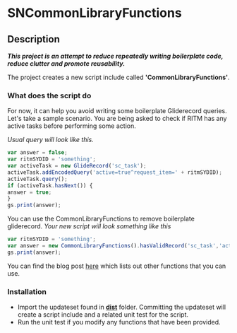 # SNCommonLibraryFunctions

## Description

**_This project is an attempt to reduce repeatedly writing boilerplate code, reduce clutter and promote reusability._**

The project creates a new script include called **'CommonLibraryFunctions'**.

### What does the script do

For now, it can help you avoid writing some boilerplate Gliderecord queries. Let's take a sample scenario. You are being asked to check if RITM has any active tasks before performing some action.

_Usual query will look like this._

```javascript
var answer = false;
var ritmSYDID = 'something';
var activeTask = new GlideRecord('sc_task');
activeTask.addEncodedQuery('active=true^request_item=' + ritmSYDID);
activeTask.query();
if (activeTask.hasNext()) {
answer = true;
}
gs.print(answer);
```

You can use the CommonLibraryFunctions to remove boilerplate gliderecord. _Your new script will look something like this_

```javascript
var ritmSYDID = 'something';
var answer = new CommonLibraryFunctions().hasValidRecord('sc_task','active=true^request_item=' + ritmSYDID);
gs.print(answer);
```

You can find the blog post [here](https://community.servicenow.com/community?id=community_blog&sys_id=2c1a22e4dbb81050feb1a851ca961965) which lists out other functions that you can use.

### Installation

- Import the updateset found in [**dist**](/dist) folder. Committing the updateset will create a script include and a related unit test for the script.
- Run the unit test if you modify any functions that have been provided.
